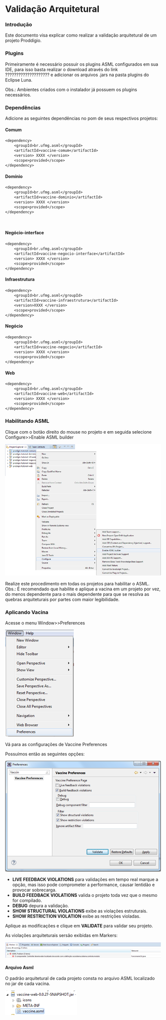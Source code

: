 # Validação Arquitetural

### Introdução

Este documento visa explicar como realizar a validação arquitetural de um projeto Proddígio.

### Plugins

Primeiramente é necessário possuir os plugins ASML configurados em sua IDE, para isso basta realizar o download através do link ???????????????????? e adicionar os arquivos .jars na pasta plugins do Eclipse Luna.

Obs.: Ambientes criados com o instalador já possuem os plugins necessários.

### Dependências

Adicione as seguintes dependências no pom de seus respectivos projetos:

#### Comum

	<dependency> 
		<groupId>br.ufmg.asml</groupId>
		<artifactId>vaccine-comum</artifactId>
		<version> XXXX </version>
		<scope>provided</scope>
	</dependency> 

#### Domínio
		
	<dependency>
		<groupId>br.ufmg.asml</groupId>
		<artifactId>vaccine-dominio</artifactId>
		<version> XXXX </version>
		<scope>provided</scope>
	</dependency>	

 
####  Negócio-interface
		
	<dependency>
		<groupId>br.ufmg.asml</groupId>
		<artifactId>vaccine-negocio-interface</artifactId>
		<version> XXXX </version>
		<scope>provided</scope>
	</dependency>

#### Infraestrutura

	<dependency>
		<groupId>br.ufmg.asml</groupId>
		<artifactId>vaccine-infraestrutura</artifactId>
		<version>XXXX </version>
		<scope>provided</scope>
	</dependency>

#### Negócio

	<dependency>
		<groupId>br.ufmg.asml</groupId>
		<artifactId>vaccine-negocio</artifactId>
		<version> XXXX </version>
		<scope>provided</scope>
	</dependency>

#### Web

	<dependency>
		<groupId>br.ufmg.asml</groupId>
		<artifactId>vaccine-web</artifactId>
		<version> XXXX </version>
		<scope>provided</scope>
	</dependency>

### Habilitando ASML

Clique com o botão direito do mouse no projeto e em seguida selecione Configure>>Enable ASML builder

![](imagens/validacao_arquitetural_1.png)

 
Realize este procedimento em todas os projetos para habilitar o ASML.
Obs.: É recomendado que habilite e aplique a vacina em um projeto por vez, do menos dependente para o mais dependente para que se resolva as quebras arquiteturais por partes com maior legibilidade.
 
### Aplicando Vacina

Acesse o menu Window>>Preferences

![](imagens/validacao_arquitetural_2.png)
 
Vá para as configurações de Vaccine Preferences

Possuímos então as seguintes opções:

![](imagens/validacao_arquitetural_3.png)
 
* **LIVE FEEDBACK VIOLATIONS** para validações em tempo real marque a opção, mas isso pode comprometer a performance, causar lentidão e provocar sobrecarga.
* **BUILD FEEDBACK VIOLATIONS** valida o projeto toda vez que o mesmo for compilado.
* **DEBUG** depura a validação.
* **SHOW STRUCTURAL VIOLATIONS** exibe as violações estruturais. 
* **SHOW RESTRICTION VIOLATION**  exibe as restrições violadas.

Aplique as modificações e clique em **VALIDATE** para validar seu projeto.

As violações arquiteturais sersão exibidas em Markers:

![](imagens/validacao_arquitetural_4.png)
 
#### Arquivo Asml

O padrão arquitetural de cada projeto consta no arquivo ASML localizado no jar de cada vacina.
 
![](imagens/validacao_arquitetural_5.png)


